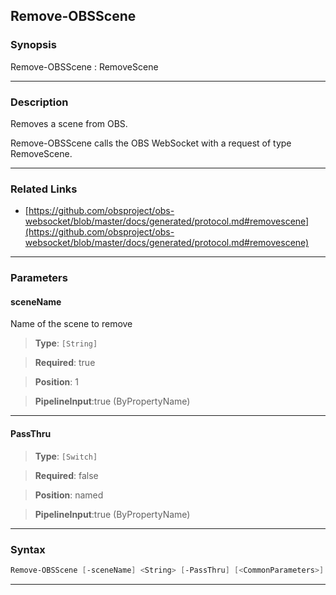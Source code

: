Remove-OBSScene
---------------
### Synopsis
Remove-OBSScene : RemoveScene

---
### Description

Removes a scene from OBS.


Remove-OBSScene calls the OBS WebSocket with a request of type RemoveScene.

---
### Related Links
* [https://github.com/obsproject/obs-websocket/blob/master/docs/generated/protocol.md#removescene](https://github.com/obsproject/obs-websocket/blob/master/docs/generated/protocol.md#removescene)



---
### Parameters
#### **sceneName**

Name of the scene to remove



> **Type**: ```[String]```

> **Required**: true

> **Position**: 1

> **PipelineInput**:true (ByPropertyName)



---
#### **PassThru**

> **Type**: ```[Switch]```

> **Required**: false

> **Position**: named

> **PipelineInput**:true (ByPropertyName)



---
### Syntax
```PowerShell
Remove-OBSScene [-sceneName] <String> [-PassThru] [<CommonParameters>]
```
---
